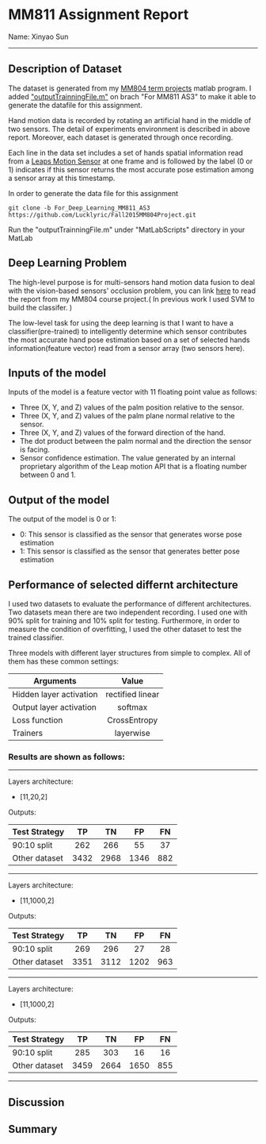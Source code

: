 # MM811 Assignment Report
Name: Xinyao Sun
***
## Description of Dataset
The dataset is generated from my [MM804 term projects](https://github.com/Lucklyric/Fall2015MM804Project/tree/For_Deep_Learning_MM811_AS3) matlab program. I added ["outputTrainningFile.m"](https://github.com/Lucklyric/Fall2015MM804Project/blob/For_Deep_Learning_MM811_AS3/MatLabScripts/outputTrainningFile.m) on brach "For MM811 AS3" to make it able to generate the datafile for this assignment.

Hand motion data is recorded by rotating an artificial hand in the middle of two sensors.  The detail of experiments environment is described in above report. Moreover, each dataset is generated through once recording.

Each line in the data set includes a set of hands spatial information read from a [Leaps Motion Sensor](https://www.leapmotion.com/) at one frame and is followed by the label (0 or 1) indicates if this sensor returns the most accurate pose estimation among a sensor array at this timestamp. 

In order to generate the data file for this assignment

`````
git clone -b For_Deep_Learning_MM811_AS3 https://github.com/Lucklyric/Fall2015MM804Project.git
`````

Run the "outputTrainningFile.m" under "MatLabScripts" directory in your MatLab

## Deep Learning Problem
The high-level purpose is for multi-sensors hand motion data fusion to deal with the vision-based sensors' occlusion problem, you can link [here](https://drive.google.com/file/d/0B0LsW1CrvC0RODNtNHFfdWdLcGM/view?usp=sharing) to read the report from my MM804 course project.( In previous work I used SVM to build the classifer. )

The low-level task for using the deep learning is that I want to have a classifier(pre-trained) to intelligently determine which sensor contributes the most accurate hand pose estimation based on a set of selected hands information(feature vector) read from a sensor array (two sensors here).

## Inputs of the model
Inputs of the model is a feature vector with 11 floating point value as follows:
* Three (X, Y, and Z) values of the palm position relative
to the sensor.
* Three (X, Y, and Z) values of the palm plane normal
relative to the sensor.
* Three (X, Y, and Z) values of the forward direction of
the hand.
* The dot product between the palm normal and the direction
the sensor is facing.
* Sensor confidence estimation. The value generated by
an internal proprietary algorithm of the Leap motion
API that is a floating number between 0 and 1.

## Output of the model
The output of the model is 0 or 1:
* 0: This sensor is classified as the sensor that generates worse pose estimation
* 1: This sensor is classified as the sensor that generates better pose estimation

## Performance of selected differnt architecture
I used two datasets to evaluate the performance of different architectures. Two datasets mean there are two independent recording. I used one with 90% split for training and 10% split for testing. Furthermore, in order to measure the condition of overfitting, I used the other dataset to test the trained classifier.


Three models with different layer structures from simple to complex.
All of them has these common settings:

| Arguments        | Value    |    
| ------------- |:-------------:|
| Hidden layer activation              | rectified linear      | 
| Output layer activation          | softmax      |  
|Loss function    |CrossEntropy   |
| Trainers    |layerwise    |

### Results are shown as follows:

***
Layers architecture:
* [11,20,2]

Outputs:

| Test Strategy        | TP    |    TN|FP|FN|
| ------------- |:-------------:|:----------:|:----------:|:----------:|
|90:10 split  | 262 | 266 | 55  |37 |
|Other dataset| 3432| 2968| 1346|882|


***
Layers architecture:
* [11,1000,2]

Outputs:

| Test Strategy        | TP    |    TN|FP|FN|
| ------------- |:-------------:|:----------:|:----------:|:----------:|
|90:10 split  | 269 | 296 | 27  |28 |
|Other dataset| 3351| 3112| 1202|963|


***
Layers architecture:
* [11,1000,2]

Outputs:

| Test Strategy        | TP    |    TN|FP|FN|
| ------------- |:-------------:|:----------:|:----------:|:----------:|
|90:10 split  | 285 | 303 | 16  |16 |
|Other dataset| 3459| 2664| 1650|855|

***

## Discussion

## Summary
